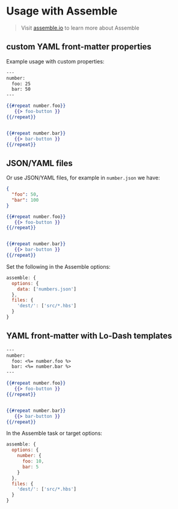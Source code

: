 # Usage with Assemble

> Visit [assemble.io](http://assemble.io) to learn more about Assemble


## custom YAML front-matter properties

Example usage with custom properties:

```handlebars
---
number:
  foo: 25
  bar: 50
---

{{#repeat number.foo}}
   {{> foo-button }}
{{/repeat}}


{{#repeat number.bar}}
   {{> bar-button }}
{{/repeat}}
```

## JSON/YAML files

Or use JSON/YAML files, for example in `number.json` we have:

```json
{
  "foo": 50,
  "bar": 100
}
```

```handlebars
{{#repeat number.foo}}
   {{> foo-button }}
{{/repeat}}


{{#repeat number.bar}}
   {{> bar-button }}
{{/repeat}}
```

Set the following in the Assemble options:

```javascript
assemble: {
  options: {
    data: ['numbers.json']
  },
  files: {
    'dest/': ['src/*.hbs']
  }
}
```

## YAML front-matter with Lo-Dash templates

```handlebars
---
number:
  foo: <%= number.foo %>
  bar: <%= number.bar %>
---

{{#repeat number.foo}}
   {{> foo-button }}
{{/repeat}}


{{#repeat number.bar}}
   {{> bar-button }}
{{/repeat}}
```

In the Assemble task or target options:

```javascript
assemble: {
  options: {
    number: {
      foo: 10,
      bar: 5
    }
  },
  files: {
    'dest/': ['src/*.hbs']
  }
}
```